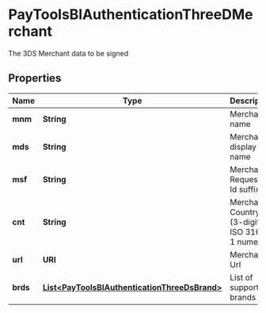 

# PayToolsBlAuthenticationThreeDMerchant

The 3DS Merchant data to be signed

## Properties

| Name | Type | Description | Notes |
|------------ | ------------- | ------------- | -------------|
|**mnm** | **String** | Merchant name |  |
|**mds** | **String** | Merchant&#39;s display name |  |
|**msf** | **String** | Merchant&#39;s Requestor Id suffix |  |
|**cnt** | **String** | Merchant&#39;s Country (3-digit ISO 3166-1 numeric) |  |
|**url** | **URI** | Merchant&#39;s Url |  |
|**brds** | [**List&lt;PayToolsBlAuthenticationThreeDsBrand&gt;**](PayToolsBlAuthenticationThreeDsBrand.md) | List of supported brands |  |



